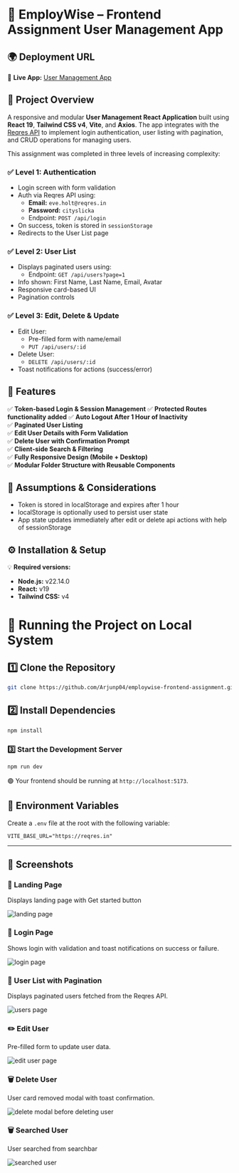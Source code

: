 # 👥 EmployWise – Frontend Assignment User Management App


## 🌍 Deployment URL  
🔗 **Live App:** [User Management App](https://employwise-userpanel.vercel.app)


## 🚀 Project Overview  
A responsive and modular **User Management React Application** built using **React 19**, **Tailwind CSS v4**, **Vite**, and **Axios**. The app integrates with the [Reqres API](https://reqres.in/) to implement login authentication, user listing with pagination, and CRUD operations for managing users.

This assignment was completed in three levels of increasing complexity:

### ✅ Level 1: Authentication  
- Login screen with form validation  
- Auth via Reqres API using:  
  - **Email:** `eve.holt@reqres.in`  
  - **Password:** `cityslicka`  
  - Endpoint: `POST /api/login`  
- On success, token is stored in `sessionStorage`  
- Redirects to the User List page  

### ✅ Level 2: User List  
- Displays paginated users using:  
  - Endpoint: `GET /api/users?page=1`  
- Info shown: First Name, Last Name, Email, Avatar  
- Responsive card-based UI  
- Pagination controls  

### ✅ Level 3: Edit, Delete & Update  
- Edit User:  
  - Pre-filled form with name/email  
  - `PUT /api/users/:id`  
- Delete User:  
  - `DELETE /api/users/:id`  
- Toast notifications for actions (success/error)


## 🌟 Features  
✅ **Token-based Login & Session Management** 
✅ **Protected Routes functionality added** 
✅ **Auto Logout After 1 Hour of Inactivity**  
✅ **Paginated User Listing**  
✅ **Edit User Details with Form Validation**  
✅ **Delete User with Confirmation Prompt**  
✅ **Client-side Search & Filtering**  
✅ **Fully Responsive Design (Mobile + Desktop)**  
✅ **Modular Folder Structure with Reusable Components**  


## 📌 Assumptions & Considerations  
- Token is stored in localStorage and expires after 1 hour  
- localStorage is optionally used to persist user state  
- App state updates immediately after edit or delete api actions with help of sessionStorage


## ⚙️ Installation & Setup

💡 **Required versions:**  
- **Node.js:** v22.14.0  
- **React:** v19  
- **Tailwind CSS:** v4


# 🚀 Running the Project on Local System

## 1️⃣ Clone the Repository
```sh
git clone https://github.com/Arjunp04/employwise-frontend-assignment.git
```

## 2️⃣  Install Dependencies
```sh
npm install
```

### 3️⃣ Start the Development Server
```sh
npm run dev
```

🟢 Your frontend should be running at `http://localhost:5173`.

## 📁 Environment Variables

Create a `.env` file at the root with the following variable:

```env
VITE_BASE_URL="https://reqres.in"
```

---

## 📸 Screenshots

### 🔐 Landing Page  
Displays landing page with Get started button  

![landing page](https://github.com/user-attachments/assets/c0a7f455-3857-4ecd-8ac4-a646c1bbca36)


### 🔐 Login Page  
Shows login with validation and toast notifications on success or failure.  

![login page](https://github.com/user-attachments/assets/af0004bb-ebec-4ad2-94bc-b627948cce49)


### 📄 User List with Pagination  
Displays paginated users fetched from the Reqres API.  

![users page](https://github.com/user-attachments/assets/51bde4b7-ef17-44af-907e-16989b534d4c)


### ✏️ Edit User  
Pre-filled form to update user data.  

![edit user page](https://github.com/user-attachments/assets/2e6c0da2-b70c-44f2-8e94-0cf9bdbdea81)


### 🗑️ Delete User  
User card removed modal with toast confirmation.

![delete modal before deleting user](https://github.com/user-attachments/assets/d5cc0600-8704-4938-951b-a4ce81bb5326)


### 🗑️ Searched User  
User searched from searchbar 

![searched user](https://github.com/user-attachments/assets/7851607d-ece4-4167-a27e-c27c652c1a12)
